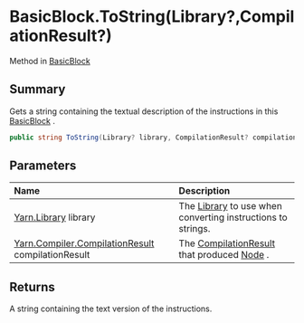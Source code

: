 # BasicBlock.ToString(Library?,CompilationResult?)

Method in [BasicBlock](/docs/api/csharp/yarn.compiler.basicblock.md)

## Summary


Gets a string containing the textual description of the instructions
in this  [BasicBlock](yarn.compiler.basicblock.md) .


```csharp
public string ToString(Library? library, CompilationResult? compilationResult)
```

## Parameters

|Name|Description|
|:---|:---|
|[Yarn.Library](/docs/api/csharp/yarn.library.md) library|The  [Library](yarn.library.md)  to use when converting instructions to strings.|
|[Yarn.Compiler.CompilationResult](/docs/api/csharp/yarn.compiler.compilationresult.md) compilationResult|The  [CompilationResult](yarn.compiler.compilationresult.md)  that produced  [Node](yarn.compiler.basicblock.node.md) .|

## Returns

A string containing the text version of the
instructions.

